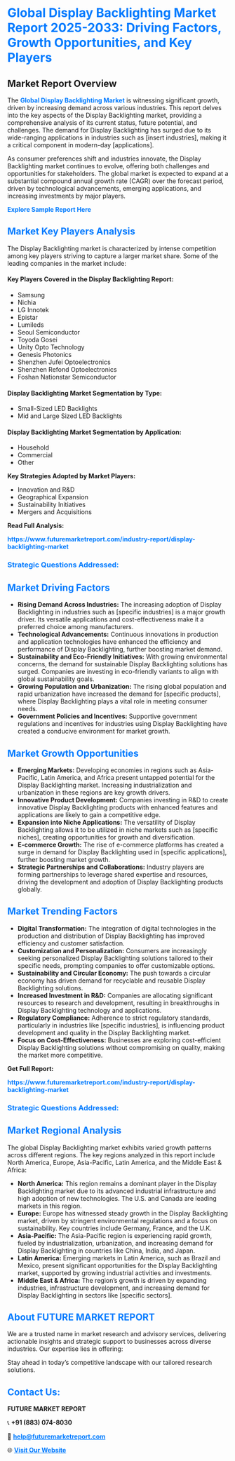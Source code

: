 <h1 style="color: #007BFF;">Global Display Backlighting Market Report 2025-2033: Driving Factors, Growth Opportunities, and Key Players</h1>

<section id="overview">
<h2>Market Report Overview</h2>
<p>The <a href="https://www.futuremarketreport.com/industry-report/display-backlighting-market" style="color: #007BFF; text-decoration: none;"><strong>Global Display Backlighting Market</strong></a> is witnessing significant growth, driven by increasing demand across various industries. This report delves into the key aspects of the Display Backlighting market, providing a comprehensive analysis of its current status, future potential, and challenges. The demand for Display Backlighting has surged due to its wide-ranging applications in industries such as [insert industries], making it a critical component in modern-day [applications].</p>
<p>As consumer preferences shift and industries innovate, the Display Backlighting market continues to evolve, offering both challenges and opportunities for stakeholders. The global market is expected to expand at a substantial compound annual growth rate (CAGR) over the forecast period, driven by technological advancements, emerging applications, and increasing investments by major players.</p>
</section>

<section id="overview">
<p><a href="https://www.futuremarketreport.com/request-sample/reportId=89478" style="color: #007BFF; text-decoration: none;"><strong>Explore Sample Report Here</strong></a></p>
</section>

<section id="key-players">
<h2 style="color: #007BFF;">Market Key Players Analysis</h2>
<p>The Display Backlighting market is characterized by intense competition among key players striving to capture a larger market share. Some of the leading companies in the market include:</p>
<h4>Key Players Covered in the Display Backlighting Report:</h4>
<ul><li>Samsung</li><li>Nichia</li><li>LG Innotek</li><li>Epistar</li><li>Lumileds</li><li>Seoul Semiconductor</li><li>Toyoda Gosei</li><li>Unity Opto Technology</li><li>Genesis Photonics</li><li>Shenzhen Jufei Optoelectronics</li><li>Shenzhen Refond Optoelectronics</li><li>Foshan Nationstar Semiconductor</li></ul>
<h4>Display Backlighting Market Segmentation by Type:</h4>
<ul><li>Small-Sized LED Backlights</li><li>Mid and Large Sized LED Backlights</li></ul>

<h4>Display Backlighting Market Segmentation by Application:</h4>
<ul><li>Household</li><li>Commercial</li><li>Other</li></ul>
<p><strong>Key Strategies Adopted by Market Players:</strong></p>
<ul>
<li>Innovation and R&D</li>
<li>Geographical Expansion</li>
<li>Sustainability Initiatives</li>
<li>Mergers and Acquisitions</li>
</ul>
</section>

<section>
<p><strong>Read Full Analysis: </strong></p><a href="https://www.futuremarketreport.com/industry-report/display-backlighting-market" style="color: #007BFF; text-decoration: none;"><strong>https://www.futuremarketreport.com/industry-report/display-backlighting-market</strong></a>
<h3 style="color: #007BFF;">Strategic Questions Addressed:</h3>
</section>

<section id="driving-factors">
<h2 style="color: #007BFF;">Market Driving Factors</h2>
<ul>
<li><strong>Rising Demand Across Industries:</strong> The increasing adoption of Display Backlighting in industries such as [specific industries] is a major growth driver. Its versatile applications and cost-effectiveness make it a preferred choice among manufacturers.</li>
<li><strong>Technological Advancements:</strong> Continuous innovations in production and application technologies have enhanced the efficiency and performance of Display Backlighting, further boosting market demand.</li>
<li><strong>Sustainability and Eco-Friendly Initiatives:</strong> With growing environmental concerns, the demand for sustainable Display Backlighting solutions has surged. Companies are investing in eco-friendly variants to align with global sustainability goals.</li>
<li><strong>Growing Population and Urbanization:</strong> The rising global population and rapid urbanization have increased the demand for [specific products], where Display Backlighting plays a vital role in meeting consumer needs.</li>
<li><strong>Government Policies and Incentives:</strong> Supportive government regulations and incentives for industries using Display Backlighting have created a conducive environment for market growth.</li>
</ul>
</section>

<section id="growth-opportunities">
<h2 style="color: #007BFF;">Market Growth Opportunities</h2>
<ul>
<li><strong>Emerging Markets:</strong> Developing economies in regions such as Asia-Pacific, Latin America, and Africa present untapped potential for the Display Backlighting market. Increasing industrialization and urbanization in these regions are key growth drivers.</li>
<li><strong>Innovative Product Development:</strong> Companies investing in R&D to create innovative Display Backlighting products with enhanced features and applications are likely to gain a competitive edge.</li>
<li><strong>Expansion into Niche Applications:</strong> The versatility of Display Backlighting allows it to be utilized in niche markets such as [specific niches], creating opportunities for growth and diversification.</li>
<li><strong>E-commerce Growth:</strong> The rise of e-commerce platforms has created a surge in demand for Display Backlighting used in [specific applications], further boosting market growth.</li>
<li><strong>Strategic Partnerships and Collaborations:</strong> Industry players are forming partnerships to leverage shared expertise and resources, driving the development and adoption of Display Backlighting products globally.</li>
</ul>
</section>

<section id="trending-factors">
<h2 style="color: #007BFF;">Market Trending Factors</h2>
<ul>
<li><strong>Digital Transformation:</strong> The integration of digital technologies in the production and distribution of Display Backlighting has improved efficiency and customer satisfaction.</li>
<li><strong>Customization and Personalization:</strong> Consumers are increasingly seeking personalized Display Backlighting solutions tailored to their specific needs, prompting companies to offer customizable options.</li>
<li><strong>Sustainability and Circular Economy:</strong> The push towards a circular economy has driven demand for recyclable and reusable Display Backlighting solutions.</li>
<li><strong>Increased Investment in R&D:</strong> Companies are allocating significant resources to research and development, resulting in breakthroughs in Display Backlighting technology and applications.</li>
<li><strong>Regulatory Compliance:</strong> Adherence to strict regulatory standards, particularly in industries like [specific industries], is influencing product development and quality in the Display Backlighting market.</li>
<li><strong>Focus on Cost-Effectiveness:</strong> Businesses are exploring cost-efficient Display Backlighting solutions without compromising on quality, making the market more competitive.</li>
</ul>
</section>

<section>
<p><strong>Get Full Report: </strong></p><a href="https://www.futuremarketreport.com/industry-report/display-backlighting-market" style="color: #007BFF; text-decoration: none;"><strong>https://www.futuremarketreport.com/industry-report/display-backlighting-market</strong></a>
<h3 style="color: #007BFF;">Strategic Questions Addressed:</h3>
</section>


<section id="regional-analysis">
<h2 style="color: #007BFF;">Market Regional Analysis</h2>
<p>The global Display Backlighting market exhibits varied growth patterns across different regions. The key regions analyzed in this report include North America, Europe, Asia-Pacific, Latin America, and the Middle East & Africa:</p>
<ul>
<li><strong>North America:</strong> This region remains a dominant player in the Display Backlighting market due to its advanced industrial infrastructure and high adoption of new technologies. The U.S. and Canada are leading markets in this region.</li>
<li><strong>Europe:</strong> Europe has witnessed steady growth in the Display Backlighting market, driven by stringent environmental regulations and a focus on sustainability. Key countries include Germany, France, and the U.K.</li>
<li><strong>Asia-Pacific:</strong> The Asia-Pacific region is experiencing rapid growth, fueled by industrialization, urbanization, and increasing demand for Display Backlighting in countries like China, India, and Japan.</li>
<li><strong>Latin America:</strong> Emerging markets in Latin America, such as Brazil and Mexico, present significant opportunities for the Display Backlighting market, supported by growing industrial activities and investments.</li>
<li><strong>Middle East & Africa:</strong> The region’s growth is driven by expanding industries, infrastructure development, and increasing demand for Display Backlighting in sectors like [specific sectors].</li>
</ul>
</section>

<footer>
<h2 style="color: #007BFF;">About FUTURE MARKET REPORT</h2>
<p>We are a trusted name in market research and advisory services, delivering actionable insights and strategic support to businesses across diverse industries. Our expertise lies in offering:</p>

<p>Stay ahead in today’s competitive landscape with our tailored research solutions.</p>

<h2 style="color: #007BFF;">Contact Us:</h2>
<p><strong>FUTURE MARKET REPORT</strong></p>
<p>📞 <strong>+91 (883) 074-8030</strong></p>
<p>📧 <strong><a href="mailto:help@futuremarketreport.com" style="color: #007BFF;">help@futuremarketreport.com</a></strong></p>
<p>🌐 <strong><a href="https://www.futuremarketreport.com/" style="color: #007BFF;">Visit Our Website</a></strong></p>
</footer>